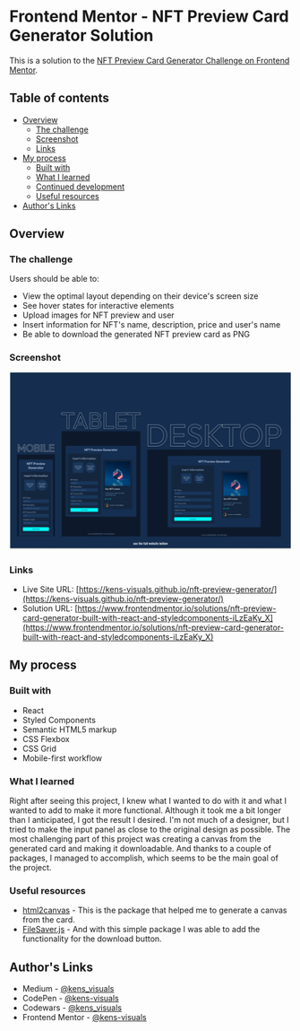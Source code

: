 # Frontend Mentor - NFT Preview Card Generator Solution

This is a solution to the [NFT Preview Card Generator Challenge on Frontend Mentor](https://www.frontendmentor.io/challenges/nft-preview-card-component-SbdUL_w0U).

## Table of contents

- [Overview](#overview)
  - [The challenge](#the-challenge)
  - [Screenshot](#screenshot)
  - [Links](#links)
- [My process](#my-process)
  - [Built with](#built-with)
  - [What I learned](#what-i-learned)
  - [Continued development](#continued-development)
  - [Useful resources](#useful-resources)
- [Author's Links](#authors-links)

## Overview

### The challenge

Users should be able to:

- View the optimal layout depending on their device's screen size
- See hover states for interactive elements
- Upload images for NFT preview and user
- Insert information for NFT's name, description, price and user's name
- Be able to download the generated NFT preview card as PNG

### Screenshot

![screenshot](./src/images/screenshot.png)

### Links

- Live Site URL: [https://kens-visuals.github.io/nft-preview-generator/](https://kens-visuals.github.io/nft-preview-generator/)
- Solution URL: [https://www.frontendmentor.io/solutions/nft-preview-card-generator-built-with-react-and-styledcomponents-iLzEaKy_X](https://www.frontendmentor.io/solutions/nft-preview-card-generator-built-with-react-and-styledcomponents-iLzEaKy_X)

## My process

### Built with

- React
- Styled Components
- Semantic HTML5 markup
- CSS Flexbox
- CSS Grid
- Mobile-first workflow

### What I learned

Right after seeing this project, I knew what I wanted to do with it and what I wanted to add to make it more functional. Although it took me a bit longer than I anticipated, I got the result I desired. I'm not much of a designer, but I tried to make the input panel as close to the original design as possible. The most challenging part of this project was creating a canvas from the generated card and making it downloadable. And thanks to a couple of packages, I managed to accomplish, which seems to be the main goal of the project.

### Useful resources

- [html2canvas](https://html2canvas.hertzen.com/) - This is the package that helped me to generate a canvas from the card.
- [FileSaver.js](https://github.com/eligrey/FileSaver.js/) - And with this simple package I was able to add the functionality for the download button.

## Author's Links

- Medium - [@kens_visuals](https://medium.com/@kens_visuals)
- CodePen - [@kens-visuals](https://codepen.io/kens-visuals)
- Codewars - [@kens_visuals](https://www.codewars.com/users/kens_visuals)
- Frontend Mentor - [@kens-visuals](https://www.frontendmentor.io/profile/kens-visuals)
